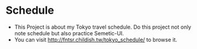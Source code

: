 # Schedule

- This Project is about my Tokyo travel schedule. Do this project not only note schedule but also practice Semetic-UI.
- You can visit http://fntsr.childish.tw/tokyo_schedule/ to browse it.
